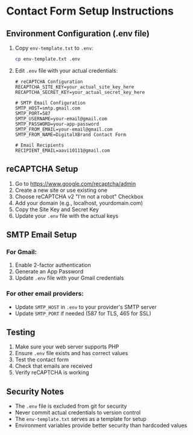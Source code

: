 # Contact Form Setup Instructions

## Environment Configuration (.env file)

1. Copy `env-template.txt` to `.env`:
   ```bash
   cp env-template.txt .env
   ```

2. Edit `.env` file with your actual credentials:
   ```env
   # reCAPTCHA Configuration
   RECAPTCHA_SITE_KEY=your_actual_site_key_here
   RECAPTCHA_SECRET_KEY=your_actual_secret_key_here
   
   # SMTP Email Configuration
   SMTP_HOST=smtp.gmail.com
   SMTP_PORT=587
   SMTP_USERNAME=your-email@gmail.com
   SMTP_PASSWORD=your-app-password
   SMTP_FROM_EMAIL=your-email@gmail.com
   SMTP_FROM_NAME=DigitalXBrand Contact Form
   
   # Email Recipients
   RECIPIENT_EMAIL=aavi10111@gmail.com
   ```

## reCAPTCHA Setup

1. Go to https://www.google.com/recaptcha/admin
2. Create a new site or use existing one
3. Choose reCAPTCHA v2 "I'm not a robot" Checkbox
4. Add your domain (e.g., localhost, yourdomain.com)
5. Copy the Site Key and Secret Key
6. Update your `.env` file with the actual keys

## SMTP Email Setup

### For Gmail:
1. Enable 2-factor authentication
2. Generate an App Password
3. Update `.env` file with your Gmail credentials

### For other email providers:
- Update `SMTP_HOST` in `.env` to your provider's SMTP server
- Update `SMTP_PORT` if needed (587 for TLS, 465 for SSL)

## Testing

1. Make sure your web server supports PHP
2. Ensure `.env` file exists and has correct values
3. Test the contact form
4. Check that emails are received
5. Verify reCAPTCHA is working

## Security Notes

- The `.env` file is excluded from git for security
- Never commit actual credentials to version control
- The `env-template.txt` serves as a template for setup
- Environment variables provide better security than hardcoded values

